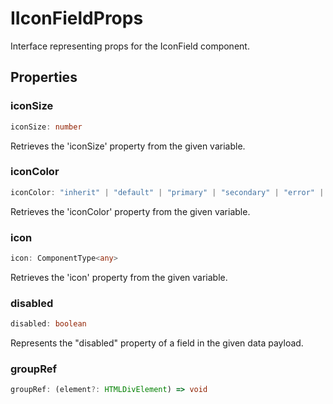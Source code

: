 # IIconFieldProps

Interface representing props for the IconField component.

## Properties

### iconSize

```ts
iconSize: number
```

Retrieves the 'iconSize' property from the given variable.

### iconColor

```ts
iconColor: "inherit" | "default" | "primary" | "secondary" | "error" | "info" | "success" | "warning"
```

Retrieves the 'iconColor' property from the given variable.

### icon

```ts
icon: ComponentType<any>
```

Retrieves the 'icon' property from the given variable.

### disabled

```ts
disabled: boolean
```

Represents the "disabled" property of a field in the given data payload.

### groupRef

```ts
groupRef: (element?: HTMLDivElement) => void
```
